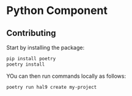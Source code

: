 # Python Component

## Contributing

Start by installing the package:

```bash
pip install poetry
poetry install
```

YOu can then run commands locally as follows:

```bash
poetry run hal9 create my-project
```